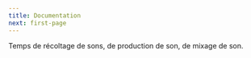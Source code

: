 ```yaml
---
title: Documentation
next: first-page
---
```

Temps de récoltage de sons, de production de son, de mixage de son.

